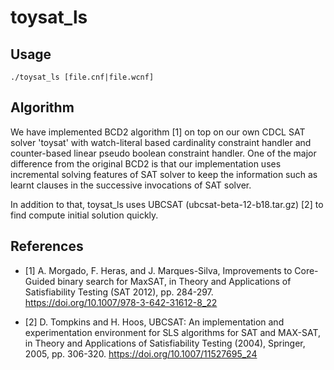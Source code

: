 toysat_ls
=========

Usage
-----

    ./toysat_ls [file.cnf|file.wcnf]

Algorithm
---------

We have implemented BCD2 algorithm [1] on top on our own CDCL SAT solver
'toysat' with watch-literal based cardinality constraint handler and
counter-based linear pseudo boolean constraint handler. One of the major
difference from the original BCD2 is that our implementation uses incremental
solving features of SAT solver to keep the information such as learnt clauses
in the successive invocations of SAT solver.

In addition to that, toysat_ls uses UBCSAT (ubcsat-beta-12-b18.tar.gz) [2] to
find compute initial solution quickly.

References
----------

* [1] A. Morgado, F. Heras, and J. Marques-Silva,
  Improvements to Core-Guided binary search for MaxSAT,
  in Theory and Applications of Satisfiability Testing (SAT 2012),
  pp. 284-297.
  <https://doi.org/10.1007/978-3-642-31612-8_22>

* [2] D. Tompkins and H. Hoos, UBCSAT: An implementation and experimentation
  environment for SLS algorithms for SAT and MAX-SAT, in Theory and Applications
  of Satisfiability Testing (2004), Springer, 2005, pp. 306-320.
  <https://doi.org/10.1007/11527695_24>
